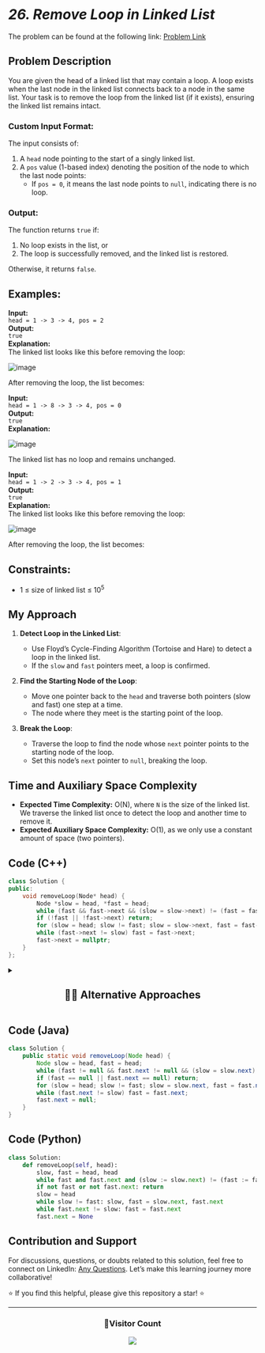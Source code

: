# _26. Remove Loop in Linked List_

The problem can be found at the following link: [Problem Link](https://www.geeksforgeeks.org/problems/remove-loop-in-linked-list/1)

## Problem Description

You are given the head of a linked list that may contain a loop. A loop exists when the last node in the linked list connects back to a node in the same list. Your task is to remove the loop from the linked list (if it exists), ensuring the linked list remains intact.

### Custom Input Format:

The input consists of:

1. A `head` node pointing to the start of a singly linked list.
2. A `pos` value (1-based index) denoting the position of the node to which the last node points:
   - If `pos = 0`, it means the last node points to `null`, indicating there is no loop.

### Output:

The function returns `true` if:

1. No loop exists in the list, or
2. The loop is successfully removed, and the linked list is restored.

Otherwise, it returns `false`.

## Examples:

**Input:**  
`head = 1 -> 3 -> 4, pos = 2`  
**Output:**  
`true`  
**Explanation:**  
The linked list looks like this before removing the loop:

![image](https://github.com/user-attachments/assets/47c0bb4b-72ec-4cc2-911e-32061fdc05d1)

After removing the loop, the list becomes:

**Input:**  
`head = 1 -> 8 -> 3 -> 4, pos = 0`  
**Output:**  
`true`  
**Explanation:**

![image](https://github.com/user-attachments/assets/8fab7fdb-e10e-4415-8edf-871794eb5eb8)

The linked list has no loop and remains unchanged.

**Input:**  
`head = 1 -> 2 -> 3 -> 4, pos = 1`  
**Output:**  
`true`  
**Explanation:**  
The linked list looks like this before removing the loop:

![image](https://github.com/user-attachments/assets/98d857f2-fad0-4f50-af27-16c4e651d583)

After removing the loop, the list becomes:

## Constraints:

- 1 ≤ size of linked list ≤ $10^5$

## My Approach

1. **Detect Loop in the Linked List**:

   - Use Floyd’s Cycle-Finding Algorithm (Tortoise and Hare) to detect a loop in the linked list.
   - If the `slow` and `fast` pointers meet, a loop is confirmed.

2. **Find the Starting Node of the Loop**:

   - Move one pointer back to the `head` and traverse both pointers (slow and fast) one step at a time.
   - The node where they meet is the starting point of the loop.

3. **Break the Loop**:
   - Traverse the loop to find the node whose `next` pointer points to the starting node of the loop.
   - Set this node’s `next` pointer to `null`, breaking the loop.

## Time and Auxiliary Space Complexity

- **Expected Time Complexity:** O(N), where `N` is the size of the linked list. We traverse the linked list once to detect the loop and another time to remove it.
- **Expected Auxiliary Space Complexity:** O(1), as we only use a constant amount of space (two pointers).

## Code (C++)

```cpp
class Solution {
public:
    void removeLoop(Node* head) {
        Node *slow = head, *fast = head;
        while (fast && fast->next && (slow = slow->next) != (fast = fast->next->next));
        if (!fast || !fast->next) return;
        for (slow = head; slow != fast; slow = slow->next, fast = fast->next);
        while (fast->next != slow) fast = fast->next;
        fast->next = nullptr;
    }
};
```

<details>
  <summary><h2 align='center'>👨‍💻 Alternative Approaches</h2></summary>

## Using Hashing

### Approach:

1. Use a hash table (or a set in Python) to keep track of visited nodes.
2. Traverse the linked list:
   - If a node is revisited (i.e., it's already in the hash table), then a loop exists.
   - Break the loop by setting the `next` pointer of the previous node to `null`.
3. If the end of the list is reached without revisiting any node, there is no loop.

**Drawback:** This method uses additional space and is less efficient.

### Complexity:

- **Expected Time Complexity:** O(n), as we traverse each node once and perform constant-time operations to check for presence in the hash table.
- **Expected Auxiliary Space Complexity:** O(n), as we use a hash table to store visited nodes.

## Code (C++)

```cpp
class Solution {
public:
    void removeLoop(Node* head) {
        std::unordered_set<Node*> visited;
        Node* prev = nullptr;
        while (head) {
            // If the node is already visited, break the loop
            if (visited.find(head) != visited.end()) {
                prev->next = nullptr;
                break;
            }
            visited.insert(head);  // Mark the current node as visited
            prev = head;
            head = head->next;
        }
    }
};
```

## Code (Java)

```java
import java.util.HashSet;

class Solution {
    public static void removeLoop(Node head) {
        HashSet<Node> visited = new HashSet<>();
        Node prev = null;

        while (head != null) {
            // If the node is already visited, break the loop
            if (visited.contains(head)) {
                prev.next = null;
                break;
            }
            visited.add(head);  // Mark the current node as visited
            prev = head;
            head = head.next;
        }
    }
}
```

## Code (Python)

```python
class Solution:
    def removeLoop(self, head):
        visited = set()
        prev = None

        while head:
            # If the node is already visited, break the loop
            if head in visited:
                prev.next = None
                break
            visited.add(head)  # Mark the current node as visited
            prev = head
            head = head.next
```

This **hashing-based approach** is simple to implement but less space-efficient compared to the Floyd’s cycle detection method.

</details>

## Code (Java)

```java
class Solution {
    public static void removeLoop(Node head) {
        Node slow = head, fast = head;
        while (fast != null && fast.next != null && (slow = slow.next) != (fast = fast.next.next));
        if (fast == null || fast.next == null) return;
        for (slow = head; slow != fast; slow = slow.next, fast = fast.next);
        while (fast.next != slow) fast = fast.next;
        fast.next = null;
    }
}
```

## Code (Python)

```python
class Solution:
    def removeLoop(self, head):
        slow, fast = head, head
        while fast and fast.next and (slow := slow.next) != (fast := fast.next.next): pass
        if not fast or not fast.next: return
        slow = head
        while slow != fast: slow, fast = slow.next, fast.next
        while fast.next != slow: fast = fast.next
        fast.next = None
```

## Contribution and Support

For discussions, questions, or doubts related to this solution, feel free to connect on LinkedIn: [Any Questions](https://www.linkedin.com/in/patel-hetkumar-sandipbhai-8b110525a/). Let’s make this learning journey more collaborative!

⭐ If you find this helpful, please give this repository a star! ⭐

---

<div align="center">
  <h3><b>📍Visitor Count</b></h3>
</div>

<p align="center">
  <img src="https://profile-counter.glitch.me/Hunterdii/count.svg" />
</p>
